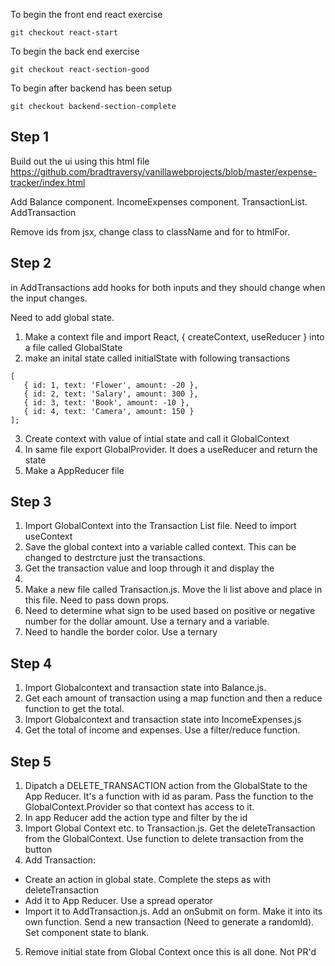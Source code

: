 To begin the front end react exercise

`git checkout react-start`

To begin the back end exercise

`git checkout react-section-good`

To begin after backend has been setup

`git checkout backend-section-complete`

## Step 1

Build out the ui using this html file https://github.com/bradtraversy/vanillawebprojects/blob/master/expense-tracker/index.html

Add Balance component. IncomeExpenses component. TransactionList. AddTransaction

Remove ids from jsx, change class to className and for to htmlFor.

## Step 2

in AddTransactions add hooks for both inputs and they should change when the input changes.

Need to add global state.

1. Make a context file and import React, { createContext, useReducer } into a file called GlobalState
2. make an inital state called initialState with following transactions

```
[
   { id: 1, text: 'Flower', amount: -20 },
   { id: 2, text: 'Salary', amount: 300 },
   { id: 3, text: 'Book', amount: -10 },
   { id: 4, text: 'Camera', amount: 150 }
];
```

3. Create context with value of intial state and call it GlobalContext
4. In same file export GlobalProvider. It does a useReducer and return the state
5. Make a AppReducer file

## Step 3

1. Import GlobalContext into the Transaction List file. Need to import useContext
2. Save the global context into a variable called context. This can be changed to destrcture just the transactions.
3. Get the transaction value and loop through it and display the <li>
4. Make a new file called Transaction.js. Move the li list above and place in this file. Need to pass down props.
5. Need to determine what sign to be used based on positive or negative number for the dollar amount. Use a ternary and a variable.
6. Need to handle the border color. Use a ternary

## Step 4

1. Import Globalcontext and transaction state into Balance.js.
2. Get each amount of transaction using a map function and then a reduce function to get the total.
3. Import Globalcontext and transaction state into IncomeExpenses.js
4. Get the total of income and expenses. Use a filter/reduce function.

## Step 5

1. Dipatch a DELETE_TRANSACTION action from the GlobalState to the App Reducer. It's a function with id as param. Pass the function to the GlobalContext.Provider so that context has access to it.
2. In app Reducer add the action type and filter by the id
3. Import Global Context etc. to Transaction.js. Get the deleteTransaction from the GlobalContext. Use function to delete transaction from the button
4. Add Transaction:

- Create an action in global state. Complete the steps as with deleteTransaction
- Add it to App Reducer. Use a spread operator
- Import it to AddTransaction.js. Add an onSubmit on form. Make it into its own function. Send a new transaction (Need to generate a randomId). Set component state to blank.

5. Remove initial state from Global Context once this is all done. Not PR'd
